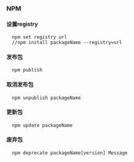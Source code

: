 ### NPM

#### 设置registry

``` node
  npm set registry url
  //npm install packageName --registry=url
```

#### 发布包

``` node
  npm publish
```

#### 取消发布包

``` node
  npm unpublish packageName
```

#### 更新包

``` node
  npm update packageName
```

#### 废弃包

``` node
  npm deprecate packageName[version] Message
```